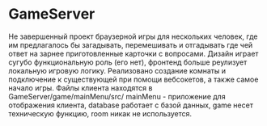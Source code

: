 # GameServer
Не завершенный проект браузерной игры для нескольких человек, где им предлагалось бы загадывать, перемешивать и отгадывать где чей ответ на зарнее приготовленные карточки с вопросами.
Дизайн играет сугубо функциональную роль (его нет), фронтенд больше реулизует локальную игровую логику.
Реализовано создание комнаты и подключение к существующей при помощи вебсокетов, а также самое начало игры.
Файлы клиента находятся в GameServer/game/mainMenu/src/
mainMenu - приложение для отображения клиента, database работает с базой данных, game несет техническую функцию, room никак не используется.
